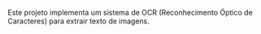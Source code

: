 Este projeto implementa um sistema de OCR (Reconhecimento Óptico de Caracteres) para extrair texto de imagens.
